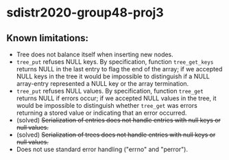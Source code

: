 # sdistr2020-group48-proj3


## Known limitations:
- Tree does not balance itself when inserting new nodes.
- `tree_put` refuses NULL keys. By specification, function `tree_get_keys` returns NULL in the last
 entry to flag the end of the array; if we accepted NULL keys in the tree it would be impossible to
 distinguish if a NULL array-entry represented a NULL key or the array termination.
- `tree_put` refuses NULL values. By specification, function `tree_get` returns NULL if errors
 occur; if we accepted NULL values in the tree, it would be impossible to distinguish whether
 `tree_get` was  errors returning a stored value or indicating that an error occurred. 
- (solved) ~~Serialization of entries does not handle entries with null keys or null values.~~
- (solved) ~~Serialization of trees does not handle entries with null keys or null values.~~
- Does not use standard error handling ("errno" and "perror").